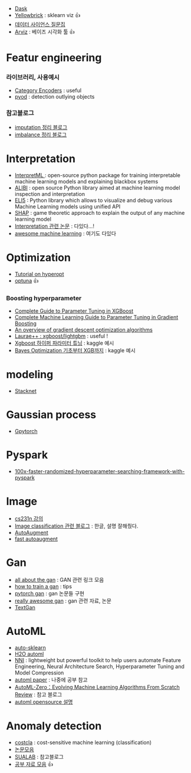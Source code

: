 - [Dask](https://docs.dask.org/en/latest/)
- [Yellowbrick](https://www.scikit-yb.org/en/latest/index.html) : sklearn viz 👍
- [데이터 사이언스 질문집](https://github.com/zzsza/Datascience-Interview-Questions)
- [Arviz](https://arviz-devs.github.io/arviz/notebooks/Introduction.html) : 베이즈 시각화 툴 👍

# Featur engineering
### 라이브러리, 사용예시
- [Category Encoders](https://contrib.scikit-learn.org/categorical-encoding/) : useful
- [pyod](https://pyod.readthedocs.io/en/latest/) : detection outlying objects

### 참고블로그
- [imputation 정리 블로그](https://data-newbie.tistory.com/257)
- [imbalance 정리 블로그](https://datascienceschool.net/view-notebook/c1a8dad913f74811ae8eef5d3bedc0c3/)

# Interpretation
- [InterpretML ](https://github.com/interpretml/interpret) : open-source python package for training interpretable machine learning models and explaining blackbox systems
- [ALIBI](https://github.com/SeldonIO/alibi/blob/master/README.md) :  open source Python library aimed at machine learning model inspection and interpretation
- [ELI5](https://eli5.readthedocs.io/en/latest/index.html) : Python library which allows to visualize and debug various Machine Learning models using unified API
- [SHAP](https://github.com/slundberg/shap) : game theoretic approach to explain the output of any machine learning model
- [Interpretation 관련 논문](https://github.com/lopusz/awesome-interpretable-machine-learning) : 다있다...!
- [awesome machine learning](https://github.com/jphall663/awesome-machine-learning-interpretability) : 여기도 다있다

# Optimization
- [Tutorial on hyperopt](https://www.kaggle.com/fanvacoolt/tutorial-on-hyperopt)
- [optuna](https://optuna.org/) 👍

### Boosting hyperparameter
- [Complete Guide to Parameter Tuning in XGBoost](https://www.analyticsvidhya.com/blog/2016/03/complete-guide-parameter-tuning-xgboost-with-codes-python/)
- [Complete Machine Learning Guide to Parameter Tuning in Gradient Boosting](https://www.analyticsvidhya.com/blog/2016/02/complete-guide-parameter-tuning-gradient-boosting-gbm-python/)
- [An overview of gradient descent optimization algorithms](https://ruder.io/optimizing-gradient-descent/)
- [Laurae++ : xgboost/lightgbm](https://sites.google.com/view/lauraepp/parameters) : useful !
- [Xgboost 하이퍼 파라미터 튜닝](https://www.kaggle.com/lifesailor/xgboost) : kaggle 예시
- [Bayes Optimization 기초부터 XGB까지](https://www.kaggle.com/toastls93/bayes-optimization-xgb) : kaggle 예시

# modeling
- [Stacknet](https://github.com/kaz-Anova/StackNet)

# Gaussian process
- [Gpytorch](https://gpytorch.readthedocs.io/en/latest/index.html)

# Pyspark
- [100x-faster-randomized-hyperparameter-searching-framework-with-pyspark](https://towardsdatascience.com/100x-faster-randomized-hyperparameter-searching-framework-with-pyspark-4de19e44f5e6)

# Image
- [cs231n 강의](http://cs231n.stanford.edu/)
- [Image classification 관련 블로그](https://hoya012.github.io/blog/deeplearning-classification-guidebook-1/) : 한글, 설명 잘해줬다.
- [AutoAugment](https://github.com/DeepVoltaire/AutoAugment)
- [fast autoaugment](https://github.com/kakaobrain/fast-autoaugment)

# Gan
- [all about the gan](https://github.com/hollobit/All-About-the-GAN) : GAN 관련 링크 모음
- [how to train a gan](https://github.com/soumith/ganhacks) : tips
- [pytorch gan](https://github.com/eriklindernoren/PyTorch-GAN#gan) : gan 논문들 구현
- [really awesome gan](https://github.com/nightrome/really-awesome-gan) : gan 관련 자료, 논문
- [TextGan](https://github.com/williamSYSU/TextGAN-PyTorch)

# AutoML
- [auto-sklearn](https://automl.github.io/auto-sklearn/master/index.html#)
- [H2O automl](http://docs.h2o.ai/h2o/latest-stable/h2o-docs/automl.html)
- [NNI](https://github.com/microsoft/nni) : lightweight but powerful toolkit to help users automate Feature Engineering, Neural Architecture Search, Hyperparameter Tuning and Model Compression
- [automl paper](https://github.com/hibayesian/awesome-automl-papers) : 나중에 공부 참고
- [AutoML-Zero：Evolving Machine Learning Algorithms From Scratch Review](https://hoya012.github.io/blog/automl-zero-review/) : 참고 블로그
- [automl opensource 설명](https://awesomeopensource.com/projects/automl)

# Anomaly detection
- [costcla](http://albahnsen.github.io/CostSensitiveClassification/Intro.html) : cost-sensitive machine learning (classification)
- [논문모음](https://github.com/hoya012/awesome-anomaly-detection)
- [SUALAB](http://research.sualab.com/introduction/review/2020/01/30/anomaly-detection-overview-1.html) : 참고블로그
- [공부 자료 모음](https://github.com/yzhao062/anomaly-detection-resources) 👍
